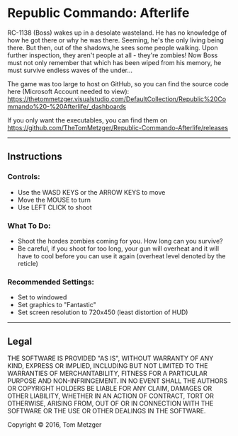 # Republic Commando: Afterlife
RC-1138 (Boss) wakes up in a desolate wasteland. He has no knowledge of how he got there or why he was there. Seeming, he's the only living being there. But then, out of the shadows,he sees some people walking. Upon further inspection, they aren't people at all - they're zombies! Now Boss must not only remember that which has been wiped from his memory, he must survive endless waves of the under...


The game was too large to host on GitHub, so you can find the source code here (Microsoft Account needed to view): https://thetommetzger.visualstudio.com/DefaultCollection/Republic%20Commando%20-%20Afterlife/_dashboards

If you only want the executables, you can find them on https://github.com/TheTomMetzger/Republic-Commando-Afterlife/releases

<hr>

<h2>Instructions</h2>
<h3>Controls:</h3>
<ul>
<li>Use the WASD KEYS or the ARROW KEYS to move</li>
<li>Move the MOUSE to turn</li>
<li>Use LEFT CLICK to shoot</li>
</ul>

<h3>What To Do:</h3>
<ul>
<li>Shoot the hordes zombies coming for you. How long can you survive? </li>
<li>Be careful, if you shoot for too long, your gun will overheat and it will have to cool before you can use it again (overheat level denoted by the reticle)</li>
</ul>

<h3>Recommended Settings:</h3>
<ul>
<li>Set to windowed</li>
<li>Set graphics to "Fantastic"</li>
<li>Set screen resolution to 720x450 (least distortion of HUD)</li>
</ul>


<hr>

<h2>Legal</h2>
THE SOFTWARE IS PROVIDED "AS IS", WITHOUT WARRANTY OF ANY KIND, EXPRESS OR IMPLIED, INCLUDING BUT NOT LIMITED TO THE WARRANTIES OF MERCHANTABILITY, FITNESS FOR A PARTICULAR PURPOSE AND NON-INFRINGEMENT. IN NO EVENT SHALL THE AUTHORS OR COPYRIGHT HOLDERS BE LIABLE FOR ANY CLAIM, DAMAGES OR OTHER LIABILITY, WHETHER IN AN ACTION OF CONTRACT, TORT OR OTHERWISE, ARISING FROM, OUT OF OR IN CONNECTION WITH THE SOFTWARE OR THE USE OR OTHER DEALINGS IN THE SOFTWARE.

Copyright © 2016, Tom Metzger
